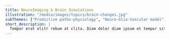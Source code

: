 ```yaml
---
title: NeuroImaging & Brain Simulations
illustration: "/media/images/topics/brain-changes.jpg"
subThemes: ["Predictive patho-physiology", "Neuro-Glia-Vascular model", "Neural Dynamics"]
short_description: |
  Tempor erat elitr rebum at clita. Diam dolor diam ipsum et tempor sit. Aliqu diam amet diam et eos labore. Clita erat ipsum et lorem et sit, sed stet no labore lorem sit. Sanctus clita duo justo et tempor eirmod.
---
```

